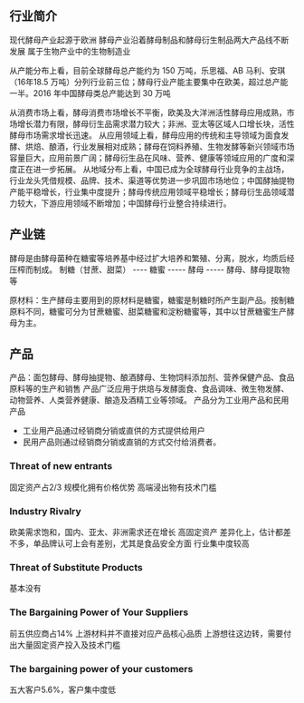 ## 行业简介
现代酵母产业起源于欧洲
酵母产业沿着酵母制品和酵母衍生制品两大产品线不断发展
属于生物产业中的生物制造业

从产能分布上看，目前全球酵母总产能约为 150 万吨，乐思福、AB 马利、安琪（16年18.5 万吨）分列行业前三位；酵母行业产能主要集中在欧美，超过总产能一半。2016 年中国酵母类总产能达到 30 万吨

从消费市场上看，酵母消费市场增长不平衡，欧美及大洋洲活性酵母应用成熟，市场增长潜力有限，酵母衍生品需求潜力较大；非洲、亚太等区域人口增长块，活性酵母市场需求增长迅速。
从应用领域上看，酵母应用的传统和主导领域为面食发酵、烘焙、酿酒，行业发展相对成熟；酵母在饲料养殖、生物发酵等新兴领域市场容量巨大，应用前景广阔；酵母衍生品在风味、营养、健康等领域应用的广度和深度正在进一步拓展。
从地域分布上看，中国已成为全球酵母行业竞争的主战场，行业龙头凭借规模、品牌、技术、渠道等优势进一步巩固市场地位；中国酵抽提物产能平稳增长，行业集中度提升；酵母传统应用领域平稳增长；酵母衍生品领域潜力较大，下游应用领域不断增加；中国酵母行业整合持续进行。

## 产业链
酵母是由酵母菌种在糖蜜等培养基中经过扩大培养和繁殖、分离，脱水，均质后经压榨而制成。
制糖（甘蔗、甜菜） ---- 糖蜜 ----- 酵母 ----- 酵母、酵母提取物等

原材料：生产酵母主要用到的原材料是糖蜜，糖蜜是制糖时所产生副产品。按制糖原料不同，糖蜜可分为甘蔗糖蜜、甜菜糖蜜和淀粉糖蜜等，其中以甘蔗糖蜜生产酵母为主。

## 产品
产品：面包酵母、酵母抽提物、酿酒酵母、生物饲料添加剂、营养保健产品、食品原料等的生产和销售
产品广泛应用于烘焙与发酵面食、食品调味、微生物发酵、动物营养、人类营养健康、酿造及酒精工业等领域。
产品分为工业用产品和民用产品
- 工业用产品通过经销商分销或直供的方式提供给用户
- 民用产品则通过经销商分销或直销的方式交付给消费者。
### Threat of new entrants
固定资产占2/3
规模化拥有价格优势
高端浸出物有技术门槛
### Industry Rivalry
欧美需求饱和，国内、亚太、非洲需求还在增长
高固定资产
差异化上，估计都差不多，单品牌认可上会有差别，尤其是食品安全方面
行业集中度较高
### Threat of Substitute Products
基本没有
### The Bargaining Power of Your Suppliers
前五供应商占14%
上游材料并不直接对应产品核心品质
上游想往这边转，需要付出大量固定资产投入及技术门槛
### The bargaining power of your customers
五大客户5.6%，客户集中度低
